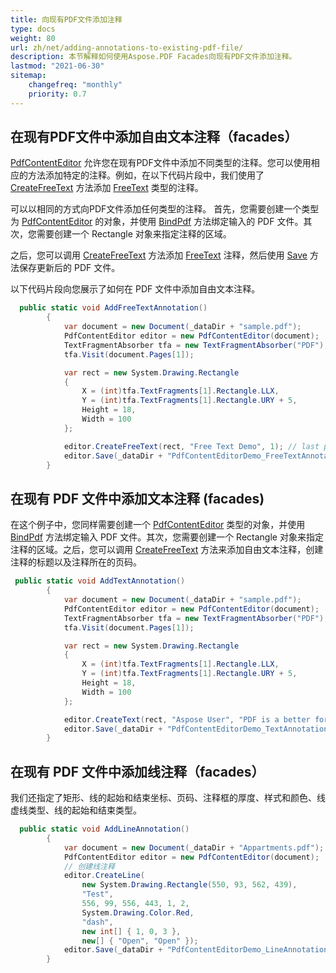 ```yaml
---
title: 向现有PDF文件添加注释
type: docs
weight: 80
url: zh/net/adding-annotations-to-existing-pdf-file/
description: 本节解释如何使用Aspose.PDF Facades向现有PDF文件添加注释。
lastmod: "2021-06-30"
sitemap:
    changefreq: "monthly"
    priority: 0.7
---
```


## 在现有PDF文件中添加自由文本注释（facades）

[PdfContentEditor](https://reference.aspose.com/pdf/net/aspose.pdf.facades/pdfcontenteditor) 允许您在现有PDF文件中添加不同类型的注释。您可以使用相应的方法添加特定的注释。例如，在以下代码片段中，我们使用了 [CreateFreeText](https://reference.aspose.com/pdf/net/aspose.pdf.facades/pdfcontenteditor/methods/createfreetext) 方法添加 [FreeText](https://reference.aspose.com/pdf/net/aspose.pdf.annotations/freetextannotation) 类型的注释。

可以以相同的方式向PDF文件添加任何类型的注释。 首先，您需要创建一个类型为 [PdfContentEditor](https://reference.aspose.com/pdf/net/aspose.pdf.facades/pdfcontenteditor) 的对象，并使用 [BindPdf](https://reference.aspose.com/pdf/net/aspose.pdf.facades.facade/bindpdf/methods/3) 方法绑定输入的 PDF 文件。其次，您需要创建一个 Rectangle 对象来指定注释的区域。

之后，您可以调用 [CreateFreeText](https://reference.aspose.com/pdf/net/aspose.pdf.facades/pdfcontenteditor/methods/createfreetext) 方法添加 [FreeText](https://reference.aspose.com/pdf/net/aspose.pdf.annotations/freetextannotation) 注释，然后使用 [Save](https://reference.aspose.com/pdf/net/aspose.pdf/document/methods/save) 方法保存更新后的 PDF 文件。

以下代码片段向您展示了如何在 PDF 文件中添加自由文本注释。

```csharp
  public static void AddFreeTextAnnotation()
        {
            var document = new Document(_dataDir + "sample.pdf");
            PdfContentEditor editor = new PdfContentEditor(document);
            TextFragmentAbsorber tfa = new TextFragmentAbsorber("PDF");
            tfa.Visit(document.Pages[1]);

            var rect = new System.Drawing.Rectangle
            {
                X = (int)tfa.TextFragments[1].Rectangle.LLX,
                Y = (int)tfa.TextFragments[1].Rectangle.URY + 5,
                Height = 18,
                Width = 100
            };

            editor.CreateFreeText(rect, "Free Text Demo", 1); // last param is a page number
            editor.Save(_dataDir + "PdfContentEditorDemo_FreeTextAnnotation.pdf");
        }
```
## 在现有 PDF 文件中添加文本注释 (facades)

在这个例子中，您同样需要创建一个 [PdfContentEditor](https://reference.aspose.com/pdf/net/aspose.pdf.facades/pdfcontenteditor) 类型的对象，并使用 [BindPdf](https://reference.aspose.com/pdf/net/aspose.pdf.facades.facade/bindpdf/methods/3) 方法绑定输入 PDF 文件。其次，您需要创建一个 Rectangle 对象来指定注释的区域。之后，您可以调用 [CreateFreeText](https://reference.aspose.com/pdf/net/aspose.pdf.facades/pdfcontenteditor/methods/createfreetext) 方法来添加自由文本注释，创建注释的标题以及注释所在的页码。

```csharp
 public static void AddTextAnnotation()
        {
            var document = new Document(_dataDir + "sample.pdf");
            PdfContentEditor editor = new PdfContentEditor(document);
            TextFragmentAbsorber tfa = new TextFragmentAbsorber("PDF");
            tfa.Visit(document.Pages[1]);

            var rect = new System.Drawing.Rectangle
            {
                X = (int)tfa.TextFragments[1].Rectangle.LLX,
                Y = (int)tfa.TextFragments[1].Rectangle.URY + 5,
                Height = 18,
                Width = 100
            };

            editor.CreateText(rect, "Aspose User", "PDF is a better format for modern documents", false, "Key", 1);
            editor.Save(_dataDir + "PdfContentEditorDemo_TextAnnotation.pdf");
        }
```

## 在现有 PDF 文件中添加线注释（facades）

我们还指定了矩形、线的起始和结束坐标、页码、注释框的厚度、样式和颜色、线虚线类型、线的起始和结束类型。

```csharp
  public static void AddLineAnnotation()
        {
            var document = new Document(_dataDir + "Appartments.pdf");
            PdfContentEditor editor = new PdfContentEditor(document);
            // 创建线注释
            editor.CreateLine(
                new System.Drawing.Rectangle(550, 93, 562, 439),
                "Test",
                556, 99, 556, 443, 1, 2,
                System.Drawing.Color.Red,
                "dash",
                new int[] { 1, 0, 3 },
                new[] { "Open", "Open" });
            editor.Save(_dataDir + "PdfContentEditorDemo_LineAnnotation.pdf");
        }
```